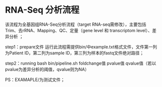 # RNA-Seq 分析流程

该流程为全基因组RNA-Seq分析流程（target RNA-seq需修改），主要包括Trim、去rRNA、Mapping、QC、定量（gene level 和 transcriptom level）、差异分析
；

step1：prepare文件
运行此流程需提供bin/中example.txt格式文件，文件第一列为Patient ID，第二列为sample ID，第三列为样本的fastq文件绝对路径；

step2：running
bash bin/pipeline.sh foldchange值 pvalue值 qvalue值（若以pvalue为差异分析的阈值，qvalue则为NA）

PS：EXAMAPLE/为测试文件；
